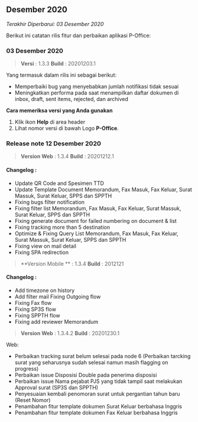 ﻿## Desember 2020

*Terakhir Diperbarui: 03 Desember 2020*

Berikut ini catatan rilis fitur dan perbaikan aplikasi P-Office:

### 03 Desember 2020
>**Versi** : 1.3.3
>**Build** : 20201203.1

Yang termasuk dalam rilis ini sebagai berikut:
- Memperbaiki bug yang menyebabkan jumlah notifikasi tidak sesuai
- Meningkatkan performa pada saat menampilkan daftar dokumen di inbox, draft, sent items, rejected, dan archived

**Cara memeriksa versi yang Anda gunakan**

1. Klik ikon **Help** di area header
2. Lihat nomor versi di bawah Logo **P-Office**.


### Release note 12 Desember 2020

>**Version Web** : 1.3.4
>**Build** : 20201212.1 

#### Changelog :
- Update QR Code and Spesimen TTD
- Update Template Document Memorandum, Fax Masuk, Fax Keluar, Surat Massuk, Surat Keluar, SPPS dan SPPTH
- Fixing bugs filter notification
- Fixing filter list Memorandum, Fax Masuk, Fax Keluar, Surat Massuk, Surat Keluar, SPPS dan SPPTH
- Fixing generate document for failed numbering on document & list
- Fixing tracking more than 5 destination
- Optimize & Fixing Query List Memorandum, Fax Masuk, Fax Keluar, Surat Massuk, Surat Keluar, SPPS dan SPPTH
- Fixing view on mail detail
- Fixing SPA redirection

>**Version Mobile ** : 1.3.4 
>**Build** : 2012121  

#### Changelog : 
- Add timezone on history 
- Add filter mail Fixing Outgoing flow 
- Fixing Fax flow 
- Fixing SP3S flow 
- Fixing SPPTH flow 
- Fixing add reviewer Memorandum

>**Version Web** : 1.3.4.2
>**Build** : 20201230.1 

Web:
- Perbaikan tracking surat belum selesai pada node 6  (Perbaikan tarcking surat yang seharusnya sudah selesai namun masih flagging on progress)
- Perbaikan issue Disposisi Double pada penerima disposisi
- Perbaikan issue Nama pejabat PJS yang tidak tampil saat melakukan Approval surat (SP3S dan SPPTH)
- Penyesuaian kembali penomoran surat untuk pergantian tahun baru (Reset Nomor)
- Penambahan fitur template dokumen Surat Keluar berbahasa Inggris
- Penambahan fitur template dokumen Fax Keluar berbahasa Inggris 
